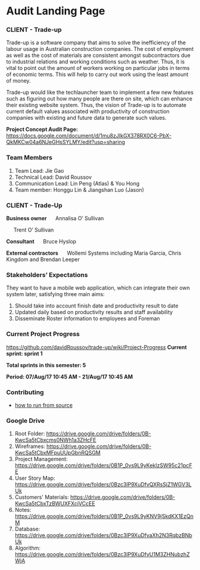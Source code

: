 # Audit Landing Page

### CLIENT - Trade-up
Trade-up is a software company that aims to solve the inefficiency of the labour usage in Australian construction companies. The cost of employment as well as the cost of materials are consistent amongst subcontractors due to industrial relations and working conditions such as weather. Thus, it is vital to point out the amount of workers working on particular jobs in terms of economic terms. This will help to carry out work using the least amount of money.

Trade-up would like the techlauncher team to implement a few new features such as figuring out how many people are there on site, which can enhance their existing website system. Thus, the vision of Trade-up is to automate current default values associated with productivity of construction companies with existing and future data to generate such values.

**Project Concept Audit Page:**
https://docs.google.com/document/d/1mu8zJIkGX378RX0C6-PbX-QkMKCw04a6NJeGHsSYLMY/edit?usp=sharing

### Team Members
1. Team Lead: Jie Gao
2. Technical Lead: David Roussov
3. Communication Lead:  Lin Peng (Atlas) & You Hong
4. Team member: Honggu Lin & Jiangshan Luo (Jason)

### CLIENT - Trade-Up
**Business owner**
&nbsp;&nbsp;&nbsp;&nbsp; Annalisa O’ Sullivan

&nbsp;&nbsp;&nbsp;&nbsp; Trent O’ Sullivan

**Consultant**
&nbsp;&nbsp;&nbsp;&nbsp; Bruce Hyslop

**External contractors**
&nbsp;&nbsp;&nbsp;&nbsp; Wollemi Systems including Maria Garcia, Chris Kingdom and Brendan Leeper

### Stakeholders’ Expectations
They want to have a mobile web application, which can integrate their own system later, satisfying three main aims:
1. Should take into account finish date and productivity result to date
2. Updated daily based on productivity results and staff availability
3. Disseminate Roster information to employees and Foreman


### Current Project Progress
https://github.com/davidRoussov/trade-up/wiki/Project-Progress
**Current sprint: sprint 1**

**Total sprints in this semester: 5**

**Period: 07/Aug/17 10:45 AM - 21/Aug/17 10:45 AM**

### Contributing
* [how to run from source](https://github.com/davidRoussov/trade-up/blob/master/CONTRIBUTING.md)

### Google Drive
1. Root Folder: https://drive.google.com/drive/folders/0B-KwcSa5tCbxcms0NWh1a3ZHcFE
2. Wireframes: https://drive.google.com/drive/folders/0B-KwcSa5tCbxMFpuUUpGbnRQSGM
3. Project Management: https://drive.google.com/drive/folders/0B1P_0vs9L9yKekIzSW95c21pcFE
4. User Story Map: https://drive.google.com/drive/folders/0Bzc3lP9XuDfvQXRsSjZ1WGV3LUk
5. Customers' Materials: https://drive.google.com/drive/folders/0B-KwcSa5tCbxTzBWUXFXcjVCcEE
6. Notes: https://drive.google.com/drive/folders/0B1P_0vs9L9yKNV9jSkdKX1EzQnM
7. Database: https://drive.google.com/drive/folders/0Bzc3lP9XuDfvaXh2N3RqbzBNbUk
8. Algorithm: https://drive.google.com/drive/folders/0Bzc3lP9XuDfvU1M3ZHNubzhZWjA